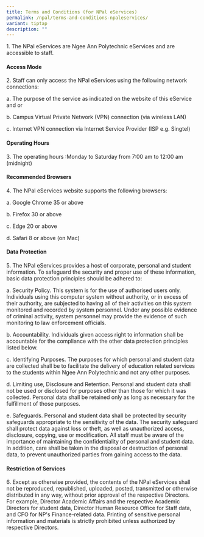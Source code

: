 ```yaml
---
title: Terms and Conditions (for NPal eServices)
permalink: /npal/terms-and-conditions-npaleservices/
variant: tiptap
description: ""
---
```

<p>1. The NPal eServices are Ngee Ann Polytechnic eServices and are accessible
to staff.</p>
<h4> Access Mode</h4>
<p>2. Staff can only access the NPal eServices using the following network
connections:</p>
<p>a. The purpose of the service as indicated on the website of this eService
and or</p>
<p>b. Campus Virtual Private Network (VPN) connection (via wireless LAN)</p>
<p>c. Internet VPN connection via Internet Service Provider (ISP e.g. Singtel)</p>
<h4>Operating Hours</h4>
<p>3. The operating hours :Monday to Saturday from 7:00 am to 12:00 am (midnight)</p>
<h4>Recommended Browsers</h4>
<p>4. The NPal eServices website supports the following browsers:</p>
<p>a. Google Chrome 35 or above</p>
<p>b. Firefox 30 or above</p>
<p>c. Edge 20 or above</p>
<p>d. Safari 8 or above (on Mac)</p>
<h4>Data Protection</h4>
<p>5. The NPal eServices provides a host of corporate, personal and student
information. To safeguard the security and proper use of these information,
basic data protection principles should be adhered to:</p>
<p>a. Security Policy. This system is for the use of authorised users only.
Individuals using this computer system without authority, or in excess
of their authority, are subjected to having all of their activities on
this system monitored and recorded by system personnel. Under any possible
evidence of criminal activity, system personnel may provide the evidence
of such monitoring to law enforcement officials.</p>
<p>b. Accountability. Individuals given access right to information shall
be accountable for the compliance with the other data protection principles
listed below.</p>
<p>c. Identifying Purposes. The purposes for which personal and student data
are collected shall be to facilitate the delivery of education related
services to the students within Ngee Ann Polytechnic and not any other
purposes.</p>
<p>d. Limiting use, Disclosure and Retention. Personal and student data shall
not be used or disclosed for purposes other than those for which it was
collected. Personal data shall be retained only as long as necessary for
the fulfillment of those purposes.</p>
<p>e. Safeguards. Personal and student data shall be protected by security
safeguards appropriate to the sensitivity of the data. The security safeguard
shall protect data against loss or theft, as well as unauthorized access,
disclosure, copying, use or modification. All staff must be aware of the
importance of maintaining the confidentiality of personal and student data.
In addition, care shall be taken in the disposal or destruction of personal
data, to prevent unauthorized parties from gaining access to the data.</p>
<h4>Restriction of Services</h4>
<p>6. Except as otherwise provided, the contents of the NPal eServices shall
not be reproduced, republished, uploaded, posted, transmitted or otherwise
distributed in any way, without prior approval of the respective Directors.
For example, Director Academic Affairs and the respective Academic Directors
for student data, Director Human Resource Office for Staff data, and CFO
for NP's Finance-related data. Printing of sensitive personal information
and materials is strictly prohibited unless authorized by respective Directors.</p>